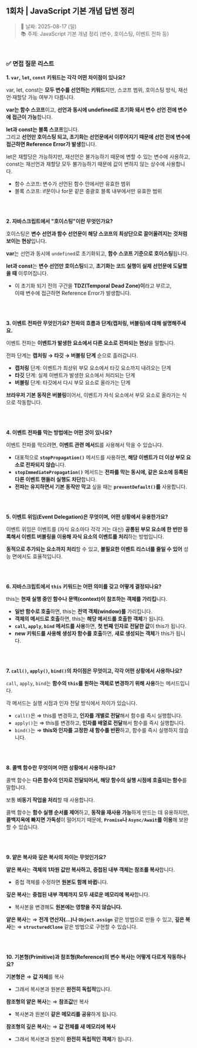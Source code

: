 ## 1회차 | JavaScript 기본 개념 답변 정리

> 📅 날짜: 2025-08-17 (일)  
> 📚 주제: JavaScript 기본 개념 정리 (변수, 호이스팅, 이벤트 전파 등)

<br/>

### ✅ 면접 질문 리스트

**1. `var`, `let`, `const` 키워드는 각각 어떤 차이점이 있나요?**

var, let, const는 **모두 변수를 선언하는 키워드**지만, 스코프 범위, 호이스팅 방식, 재선언·재할당 가능 여부가 다릅니다.

**var는 함수 스코프**이고, **선언과 동시에 undefined로 초기화 돼서 변수 선언 전에 변수에 접근이 가능**합니다.

**let과 const는 블록 스코프**입니다. <br/>
그리고 **선언만 호이스팅 되고, 초기화는 선언문에서 이루어지기 때문에 선언 전에 변수에 접근하면 Reference Error가 발생**합니다.

let은 재할당은 가능하지만, 재선언은 불가능하기 때문에 변할 수 있는 변수에 사용하고, <br/>
const는 재선언과 재할당 모두 불가능하기 때문에 값이 변하지 않는 상수에 사용합니다.

- 함수 스코프: 변수가 선언된 함수 안에서만 유효한 범위
- 블록 스코프: if문이나 for문 같은 중괄호 블록 내부에서만 유효한 범위

<br/><br/>

**2. 자바스크립트에서 "호이스팅"이란 무엇인가요?**

호이스팅은 **변수 선언과 함수 선언문이 해당 스코프의 최상단으로 끌어올려지는 것처럼 보이는 현상**입니다.

**var**는 선언과 동시에 `undefined`로 초기화되고, **함수 스코프 기준으로 호이스팅**됩니다.

**let과 const**는 **변수 선언만 호이스팅**되고, **초기화는 코드 실행이 실제 선언문에 도달했을 때** 이루어집니다.

- 이 초기화 되기 전의 구간을 **TDZ(Temporal Dead Zone)이**라고 부르고,  
  이때 변수에 접근하면 Reference Error가 발생합니다.

<br/><br/>

**3. 이벤트 전파란 무엇인가요? 전파의 흐름과 단계(캡처링, 버블링)에 대해 설명해주세요.**

이벤트 전파는 **이벤트가 발생한 요소에서 다른 요소로 전파되는 현상**을 말합니다.

전파 단계는 **캡처링 → 타깃 → 버블링 단계** 순으로 흘러갑니다.

- **캡처링** 단계: 이벤트가 최상위 부모 요소에서 타깃 요소까지 내려오는 단계
- **타깃** 단계: 실제 이벤트가 발생한 요소에서 처리되는 단계
- **버블링** 단계: 타깃에서 다시 부모 요소로 올라가는 단계

**브라우저 기본 동작은 버블링**이어서, 이벤트가 자식 요소에서 부모 요소로 올라가는 식으로 작동합니다.

<br/><br/>

**4. 이벤트 전파를 막는 방법에는 어떤 것이 있나요?**

이벤트 전파를 막으려면, **이벤트 관련 메서드**를 사용해서 막을 수 있습니다.

- 대표적으로 **`stopPropagation()`** 메서드를 사용하면, **해당 이벤트가 더 이상 부모 요소로 전파되지 않습**니다.
- **`stopImmediatePropagation()`** 메서드는 **전파를 막는 동시에, 같은 요소에 등록된 다른 이벤트 핸들러 실행도 차단**합니다.
- **전파는 유지하면서 기본 동작만 막고** 싶을 때는 **`preventDefault()`를** 사용합니다.

<br/><br/>

**5. 이벤트 위임(Event Delegation)은 무엇이며, 어떤 상황에서 유용한가요?**

이벤트 위임은 이벤트를 (자식 요소마다 각각 거는 대신) **공통된 부모 요소에 한 번만 등록해서 이벤트 버블링을 이용해 자식 요소의 이벤트를 처리**하는 방법입니다.

**동적으로 추가되는 요소까지 처리**할 수 있고, **불필요한 이벤트 리스너를 줄일 수 있어** 성능 면에서도 효율적입니다.

<br/><br/>

**6. 자바스크립트에서 `this` 키워드는 어떤 의미를 갖고 어떻게 결정되나요?**

this는 **현재 실행 중인 함수나 문맥(context)이 참조하는 객체를 가리킵**니다.

- **일반 함수로 호출**하면, this는 **전역 객체(window)를** 가리킵니다.
- **객체의 메서드로 호출**하면, this는 **해당 메서드를 호출한 객체**가 됩니다.
- **`call`, `apply`, `bind` 메서드를 사용**하면, **첫 번째 인자로 전달한 값**이 this가 됩니다.
- **new 키워드를 사용해 생성자 함수를 호출**하면, **새로 생성되는 객체**가 this가 됩니다.

<br/><br/>

**7. `call()`, `apply()`, `bind()`의 차이점은 무엇이고, 각각 어떤 상황에서 사용하나요?**

`call`, `apply`, `bind`는 **함수의 `this`를 원하는 객체로 변경하기 위해 사용**하는 메서드입니다.

각 메서드는 실행 시점과 인자 전달 방식에서 차이가 있습니다.

- `call()`은 ⇒ this를 변경하고, **인자를 개별로 전달**해서 함수를 즉시 실행합니다.
- `apply()`는 ⇒ this를 변경하고, **인자를 배열로 전달**해서 함수를 즉시 실행합니다.
- `bind()`는 ⇒ **this와 인자를 고정한 새 함수를 반환**하고, 함수를 즉시 실행하지 않습니다.

<br/><br/>

**8. 콜백 함수란 무엇이며 어떤 상황에서 사용하나요?**

콜백 함수는 **다른 함수의 인자로 전달되어서, 해당 함수의 실행 시점에 호출되는 함수**를 말합니다.

보통 **비동기 작업을 처리**할 때 사용합니다.

콜백 함수는 **함수 실행 순서를 제어**하고, **동작을 재사용 가능**하게 만드는 데 유용하지만,
**콜백지옥에 빠지면 가독성**이 떨어지기 때문에, **`Promise`나 `Async/Await`를 이용**해 보완할 수 있습니다.

<br/><br/>

**9. 얕은 복사와 깊은 복사의 차이는 무엇인가요?**

**얕은 복사**는 **객체의 1차원 값만 복사하고, 중첩된 내부 객체는 참조를 복사**합니다.

- 중첩 객체를 수정하면 **원본도 함께 바뀝**니다.

**깊은 복사**는 **중첩된 내부 객체까지 모두 새로운 메모리에 복사**합니다.

- 복사본을 변경해도 **원본에는 영향을 주지 않습니다.**

**얕은 복사**는 ⇒ **전개 연산자(…)나 `Object.assign`** 같은 방법으로 만들 수 있고,
**깊은 복사**는 ⇒ **`structuredClone`** 같은 방법으로 구현할 수 있습니다.

<br/><br/>

**10. 기본형(Primitive)과 참조형(Reference)의 변수 복사는 어떻게 다르게 작동하나요?**

**기본형은** ⇒ **값 자체**를 복사

- 그래서 복사본과 원본은 **완전히 독립적**입니다.

**참조형의 얕은 복사**는 ⇒ **참조값**만 복사

- 복사본과 원본이 **같은 메모리를 공유**하게 됩니다.

**참조형의 깊은 복사**는 ⇒ **값 전체를 새 메모리에 복사**

- 그래서 복사본과 원본이 **완전히 독립적인 객체**가 됩니다.

<br/>
